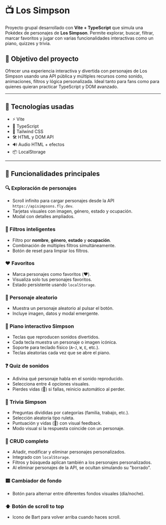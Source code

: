 # 📺 Los Simpson

Proyecto grupal desarrollado con **Vite + TypeScript** que simula una Pokédex de personajes de **Los Simpson**. Permite explorar, buscar, filtrar, marcar favoritos y jugar con varias funcionalidades interactivas como un piano, quizzes y trivia.

## 🎯 Objetivo del proyecto

Ofrecer una experiencia interactiva y divertida con personajes de Los Simpson usando una API pública y múltiples recursos como sonido, animaciones, filtros y lógica personalizada. Ideal tanto para fans como para quienes quieran practicar TypeScript y DOM avanzado.

---

## 🚀 Tecnologías usadas

- ⚡️ Vite
- 🧠 TypeScript
- 🎨 Tailwind CSS
- 🛠️ HTML y DOM API
- 🔊 Audio HTML + efectos
- 📦 LocalStorage

---

## 🧩 Funcionalidades principales

### 🔍 Exploración de personajes
- Scroll infinito para cargar personajes desde la API `https://apisimpsons.fly.dev`.
- Tarjetas visuales con imagen, género, estado y ocupación.
- Modal con detalles ampliados.

### 🎯 Filtros inteligentes
- Filtro por **nombre**, **género**, **estado** y **ocupación**.
- Combinación de múltiples filtros simultáneamente.
- Botón de reset para limpiar los filtros.

### ❤️ Favoritos
- Marca personajes como favoritos (❤️).
- Visualiza solo tus personajes favoritos.
- Estado persistente usando `localStorage`.

### 🎲 Personaje aleatorio
- Muestra un personaje aleatorio al pulsar el botón.
- Incluye imagen, datos y modal emergente.

### 🎹 Piano interactivo Simpson
- Teclas que reproducen sonidos divertidos.
- Cada tecla muestra un personaje o imagen icónica.
- Soporte para teclado físico (`A`–`J`, `W`, `E`, etc.).
- Teclas aleatorias cada vez que se abre el piano.

### ❓ Quiz de sonidos
- Adivina qué personaje habla en el sonido reproducido.
- Selecciona entre 4 opciones visuales.
- Pierdes vidas (🍩) si fallas, reinicio automático al perder.

### 🧠 Trivia Simpson
- Preguntas divididas por categorías (familia, trabajo, etc.).
- Selección aleatoria tipo ruleta.
- Puntuación y vidas (🍩) con visual feedback.
- Modo visual si la respuesta coincide con un personaje.

### 🧰 CRUD completo
- Añadir, modificar y eliminar personajes personalizados.
- Integrado con `localStorage`.
- Filtros y búsqueda aplican también a los personajes personalizados.
- Al eliminar personajes de la API, se ocultan simulando su "borrado".

### 🟨 Cambiador de fondo
- Botón para alternar entre diferentes fondos visuales (día/noche).

### ⬆️ Botón de scroll to top
- Icono de Bart para volver arriba cuando haces scroll.

